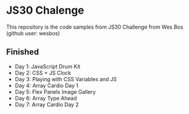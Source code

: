 # JS30 Chalenge

This repository is the code samples from JS30 Challenge from Wes Bos (github user: wesbos)

## Finished

- Day 1: JavaScript Drum Kit
- Day 2: CSS + JS Clock
- Day 3: Playing with CSS Variables and JS
- Day 4: Array Cardio Day 1
- Day 5: Flex Panels Image Gallery
- Day 6: Array Type Ahead
- Day 7: Array Cardio Day 2
